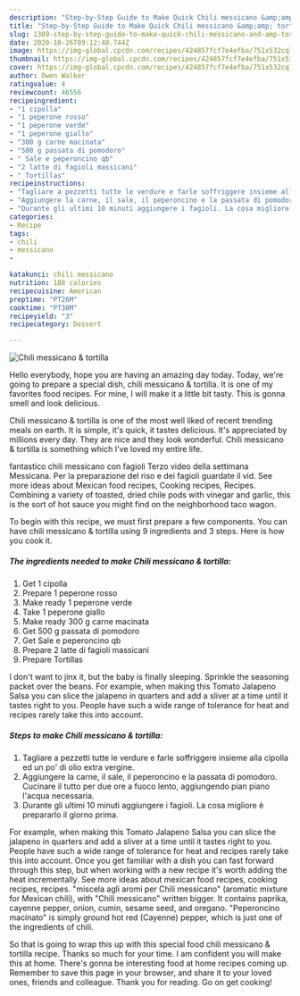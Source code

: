 ```yaml
---
description: "Step-by-Step Guide to Make Quick Chili messicano &amp;amp; tortilla"
title: "Step-by-Step Guide to Make Quick Chili messicano &amp;amp; tortilla"
slug: 1309-step-by-step-guide-to-make-quick-chili-messicano-and-amp-tortilla
date: 2020-10-26T09:12:48.744Z
image: https://img-global.cpcdn.com/recipes/424857fcf7e4efba/751x532cq70/chili-messicano-tortilla-recipe-main-photo.jpg
thumbnail: https://img-global.cpcdn.com/recipes/424857fcf7e4efba/751x532cq70/chili-messicano-tortilla-recipe-main-photo.jpg
cover: https://img-global.cpcdn.com/recipes/424857fcf7e4efba/751x532cq70/chili-messicano-tortilla-recipe-main-photo.jpg
author: Owen Walker
ratingvalue: 4
reviewcount: 46556
recipeingredient:
- "1 cipolla"
- "1 peperone rosso"
- "1 peperone verde"
- "1 peperone giallo"
- "300 g carne macinata"
- "500 g passata di pomodoro"
- " Sale e peperoncino qb"
- "2 latte di fagioli massicani"
- " Tortillas"
recipeinstructions:
- "Tagliare a pezzetti tutte le verdure e farle soffriggere insieme alla cipolla ed un po&#39; di olio extra vergine."
- "Aggiungere la carne, il sale, il peperoncino e la passata di pomodoro. Cucinare il tutto per due ore a fuoco lento, aggiungendo pian piano l&#39;acqua necessaria."
- "Durante gli ultimi 10 minuti aggiungere i fagioli. La cosa migliore è prepararlo il giorno prima."
categories:
- Recipe
tags:
- chili
- messicano
- 

katakunci: chili messicano  
nutrition: 188 calories
recipecuisine: American
preptime: "PT26M"
cooktime: "PT30M"
recipeyield: "3"
recipecategory: Dessert

---
```



![Chili messicano &amp; tortilla](https://img-global.cpcdn.com/recipes/424857fcf7e4efba/751x532cq70/chili-messicano-tortilla-recipe-main-photo.jpg)

Hello everybody, hope you are having an amazing day today. Today, we're going to prepare a special dish, chili messicano &amp; tortilla. It is one of my favorites food recipes. For mine, I will make it a little bit tasty. This is gonna smell and look delicious.

Chili messicano &amp; tortilla is one of the most well liked of recent trending meals on earth. It is simple, it's quick, it tastes delicious. It's appreciated by millions every day. They are nice and they look wonderful. Chili messicano &amp; tortilla is something which I've loved my entire life.

fantastico chili messicano con fagioli Terzo video della settimana Messicana. Per la preparazione del riso e dei fagioli guardate il vid. See more ideas about Mexican food recipes, Cooking recipes, Recipes. Combining a variety of toasted, dried chile pods with vinegar and garlic, this is the sort of hot sauce you might find on the neighborhood taco wagon.


To begin with this recipe, we must first prepare a few components. You can have chili messicano &amp; tortilla using 9 ingredients and 3 steps. Here is how you cook it.

<!--inarticleads1-->

##### The ingredients needed to make Chili messicano &amp; tortilla:

1. Get 1 cipolla
1. Prepare 1 peperone rosso
1. Make ready 1 peperone verde
1. Take 1 peperone giallo
1. Make ready 300 g carne macinata
1. Get 500 g passata di pomodoro
1. Get  Sale e peperoncino qb
1. Prepare 2 latte di fagioli massicani
1. Prepare  Tortillas


I don&#39;t want to jinx it, but the baby is finally sleeping. Sprinkle the seasoning packet over the beans. For example, when making this Tomato Jalapeno Salsa you can slice the jalapeno in quarters and add a sliver at a time until it tastes right to you. People have such a wide range of tolerance for heat and recipes rarely take this into account. 

<!--inarticleads2-->

##### Steps to make Chili messicano &amp; tortilla:

1. Tagliare a pezzetti tutte le verdure e farle soffriggere insieme alla cipolla ed un po&#39; di olio extra vergine.
1. Aggiungere la carne, il sale, il peperoncino e la passata di pomodoro. Cucinare il tutto per due ore a fuoco lento, aggiungendo pian piano l&#39;acqua necessaria.
1. Durante gli ultimi 10 minuti aggiungere i fagioli. La cosa migliore è prepararlo il giorno prima.


For example, when making this Tomato Jalapeno Salsa you can slice the jalapeno in quarters and add a sliver at a time until it tastes right to you. People have such a wide range of tolerance for heat and recipes rarely take this into account. Once you get familiar with a dish you can fast forward through this step, but when working with a new recipe it&#39;s worth adding the heat incrementally. See more ideas about mexican food recipes, cooking recipes, recipes. &#34;miscela agli aromi per Chili messicano&#34; (aromatic mixture for Mexican chili), with &#34;Chili messicano&#34; written bigger. It contains paprika, cayenne pepper, onion, cumin, sesame seed, and oregano. &#34;Peperoncino macinato&#34; is simply ground hot red (Cayenne) pepper, which is just one of the ingredients of chili. 

So that is going to wrap this up with this special food chili messicano &amp; tortilla recipe. Thanks so much for your time. I am confident you will make this at home. There's gonna be interesting food at home recipes coming up. Remember to save this page in your browser, and share it to your loved ones, friends and colleague. Thank you for reading. Go on get cooking!
